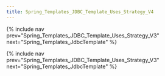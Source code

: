 ```yaml
---
title: Spring_Templates_JDBC_Template_Uses_Strategy_V4
---
```

{% include nav prev="Spring_Templates_JDBC_Template_Uses_Strategy_V3" next="Spring_Templates_JdbcTemplate" %}



{% include nav prev="Spring_Templates_JDBC_Template_Uses_Strategy_V3" next="Spring_Templates_JdbcTemplate" %}
